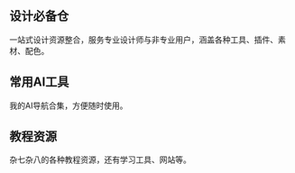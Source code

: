 <h2>设计必备仓</h2>
<p>一站式设计资源整合，服务专业设计师与非专业用户，涵盖各种工具、插件、素材、配色。</p>
<CardContainer>
  <ToolCard
    link="https://www.iconfont.cn/"
    icon="/icons/图标.svg"
    title="iconfont"
    description="阿里图标库，各种免费矢量图标、字体大全。"
  />

  <ToolCard
    link="https://www.iloveimg.com/zh-cn"
    icon="/icons/iloveimg.svg"
    title="iloveimg"
    description="免费的在线图片编辑器，可批量处理图片。"
  />

  <ToolCard
    link="https://www.maoken.com/"
    icon="/icons/字体商店.svg"
    title="猫啃网"
    description="各种常用字体的免费字体商店大全。"
  />

  <ToolCard
    link="https://convertio.co/zh/"
    icon="/icons/Convertio.svg"
    title="Convertio"
    description="在线文件转换器，可免费转svg文件。"
  />
</CardContainer>

<h2>常用AI工具</h2>
<p>我的AI导航合集，方便随时使用。</p>
<CardContainer>
  <ToolCard
    link="https://ai-bot.cn/"
    icon="/icons/AI工具合集.svg"
    title="AI工具合集"
    description="超全的各种AI工具大合集，还有相关教程。"
  />

  <ToolCard
    link="https://aistudio.google.com/prompts/new_chat"
    icon="/icons/googleai.svg"
    title="googleai"
    description="谷歌AI，不过部分地区不适用。"
  />

  <ToolCard
    link="https://www.gumloop.com/home"
    icon="/icons/Gumloop.svg"
    title="Gumloop"
    description="在线自动化工作流程，方便省力。"
  />
</CardContainer>

<h2>教程资源</h2>
<p>杂七杂八的各种教程资源，还有学习工具、网站等。</p>
<CardContainer>
  <ToolCard
    link="https://liaoxuefeng.com/"
    icon="/icons/廖雪峰.svg"
    title="廖雪峰的网站"
    description="谷歌AI，不过部分地区不适用。"
  />

  <ToolCard
    link="https://xiaolincoding.com/"
    icon="/icons/小林.svg"
    title="小林"
    description="图解计算机基础，天下没有难懂的八股文！"
  />

  <ToolCard
    link="https://flowus.cn/4fa0ed23-9e87-4d99-8b22-3d102ee2ba2c"
    icon="/icons/学习成就.svg"
    title="学习网站集合"
    description="学习必备，各种类型的网站整理。"
  />

  <ToolCard
    link="https://qwerty.fe-mm.com/"
    icon="/icons/qwerty.svg"
    title="qwerty"
    description="各种语言词汇学习的小工具，提升熟练度。"
  />

  <ToolCard
    link="https://flowus.cn/missteainus/share/ce1d4043-0e32-4f20-ba39-b9e13b25c412?code=RKHDTT
【FlowUs 息流】跟着油管博主无痛学英语200期 - 已更新176期"
    icon="/icons/英文3.svg"
    title="油管博主英文"
    description="跟着油管博主学英文，订阅空间链接。"
  />

  <ToolCard
    link="https://www.shaoyecg.com/?aff=1211"
    icon="/icons/CG杂货铺.svg"
    title="CG杂货铺"
    description="建模、设计类的国内外高级教程。"
  />

  <ToolCard
    link="https://www.shaoyecg.com/?aff=1211"
    icon="/icons/锯齿一号.svg"
    title="锯齿一号"
    description="CG工具合集，各种软件、插件和教程。"
  />
</CardContainer>
